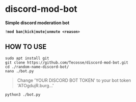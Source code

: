 # discord-mod-bot
**Simple discord moderation bot**


**```!mod ban|kick|mute|unmute <reason>```**

## HOW TO USE
    sudo apt install git
    git clone https://github.com/Tecosse/discord-mod-bot.git
    cd ./random-name-discord-bot/
    nano ./bot.py
> Change 'YOUR DISCORD BOT TOKEN' to your bot token 'ATOgdujR.burg...'

    python3 ./bot.py
